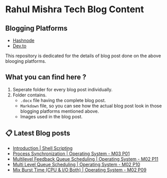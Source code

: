 # Rahul Mishra Tech Blog Content

## Blogging Platforms
- [Hashnode](https://programmingport.hashnode.dev/)
- [Dev.to](https://dev.to/rahulmishra05)

This repository is dedicated for the details of blog post done on the above blooging platforms.

## What you can find here ?
1. Seperate folder for every blog post individually.
2. Folder contains.
    - `.docx` file having the complete blog post.
    - `Markdown` file, so you can see how the actual blog post look in those blogging platforms mentioned above.
    - Images used in the blog post.

## 📋 Latest Blog posts
<!-- BLOG-POST-LIST:START -->
- [Introduction | Shell Scripting](https://dev.to/rahulmishra05/introduction-shell-scripting-p03)
- [Process Synchronization | Operating System - M03 P01](https://dev.to/rahulmishra05/process-synchronization-operating-system-m03-p01-1oci)
- [Multilevel Feedback Queue Scheduling | Operating System - M02 P11](https://dev.to/rahulmishra05/multilevel-feedback-queue-scheduling-operating-system-m02-p11-mc)
- [Multi Level Queue Scheduling | Operating System - M02 P10](https://dev.to/rahulmishra05/multi-level-queue-scheduling-operating-system-m02-p10-eio)
- [Mix Burst Time (CPU & I/O Both) | Operating System - M02 P09](https://dev.to/rahulmishra05/mix-burst-time-cpu-i-o-both-operating-system-m02-p09-2e5o)
<!-- BLOG-POST-LIST:END -->

